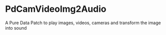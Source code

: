 # PdCamVideoImg2Audio
A Pure Data Patch to play images, videos, cameras and transform the image into sound
